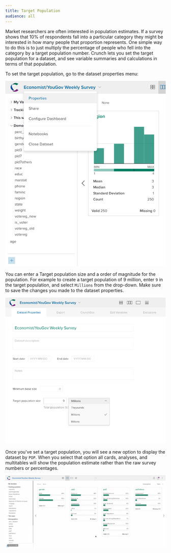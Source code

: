 ```yaml
---
title: Target Population
audience: all
---
```


Market researchers are often interested in population estimates. If a survey shows that 10% of respondents fall into a particular category they might be interested in how many people that proportion represents. One simple way to do this is to just multiply the percentage of people who fell into the category by a target population number. Crunch lets you set the target population for a dataset, and see variable summaries and calculations in terms of that population. 

To set the target population, go to the dataset properties menu:


![](images/populationDatasetProperties.png)


You can enter a Target population size and a order of magnitude for the population. For example to create a target population of 9 million, enter `9` in the target population, and select `Millions` from the drop-down. Make sure to save the changes you made to the dataset properties. 


![](images/setPopulationSize.png)


Once you've set a target population, you will see a new option to display the dataset by `POP`. When you select that option all cards, analyses, and multitables will show the population estimate rather than the raw survey numbers or percentages. 


![](images/showPopulations.gif)

